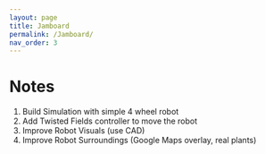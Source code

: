 ```yaml
---
layout: page
title: Jamboard
permalink: /Jamboard/
nav_order: 3
---
```


# Notes

1. Build Simulation with simple 4 wheel robot
2. Add Twisted Fields controller to move the robot
3. Improve Robot Visuals (use CAD)
4. Improve Robot Surroundings (Google Maps overlay, real plants)
